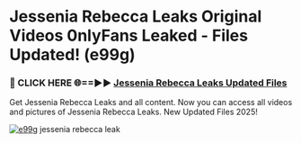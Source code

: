 # Jessenia Rebecca Leaks Original Videos 0nlyFans Leaked - Files Updated! (e99g)

<h3>🔴 CLICK HERE 🌐==►► <a href="https://tinyurl.com/x26r9saj" rel="nofollow">Jessenia Rebecca Leaks Updated Files</a></h3>

Get Jessenia Rebecca Leaks and all content. Now you can access all videos and pictures of Jessenia Rebecca Leaks. New Updated Files 2025!

[![e99g](https://i.imgur.com/LkgZPqh.gif)](https://tinyurl.com/x26r9saj)
jessenia rebecca leak
